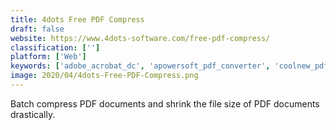 ```yaml
---
title: 4dots Free PDF Compress
draft: false 
website: https://www.4dots-software.com/free-pdf-compress/
classification: ['']
platform: ['Web']
keywords: ['adobe_acrobat_dc', 'apowersoft_pdf_converter', 'coolnew_pdf', 'easy_pdf', 'foxit_reader', 'free_pdf_compressor', 'lightpdf', 'orpalis_pdf_reducer', 'pdf_candy', 'pdf_compressor', 'pdf_conversion_tool', 'pdf_reader_x', 'pdf_shrinker', 'pdfelement', 'ppt_conversion_tool', 'reduce_pdf_size', 'sejda', 'smallpdf', 'sumatra_pdf', 'vector_conversion_tool', 'wecompress', 'zonepdf', 'ilovepdf']
image: 2020/04/4dots-Free-PDF-Compress.png
---
```

Batch compress PDF documents and shrink the file size of PDF documents drastically.